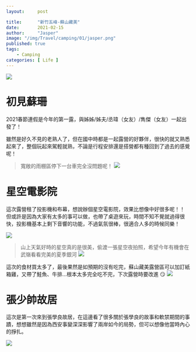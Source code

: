 ```yaml
---
layout:     post

title:      "新竹五峰-蘇山藏美"
date:       2021-02-15
author:     "Jasper"
image: "/img/Travel/camping/01/jasper.png"
published: true
tags:
    - Camping
categories: [ Life ]
---
```



![](/img/Travel/camping/20210215/home2.png) 

# 初見蘇珊

2021春節連假是今年的第一露，與姊姊/姊夫/丞瑋（女友）/雋傑（女友）一起出發了！

雖然是好久不見的老熟人了，但在國中時都是一起露營的好夥伴，很快的就又熟悉起來了，整個玩起來駕輕就熟，不論是行程安排還是搭營都有種回到了過去的感覺呢！

> 寬敞的雨棚區停下一台車完全沒問題呢！
![](/img/Travel/camping/20210215/day_camping.png)  

# 星空電影院

這次露營租了投影機和布幕，想說辦個星空電影院，效果比想像中好很多呢！！ 
但或許是因為大家有太多的事可以做，也帶了桌遊來玩，時間不知不覺就過得很快，投影機基本上剩下音響的功能，不過氣氛很棒，很適合人多的時候同樂！

![](/img/Travel/camping/20210215/night2.png)

> 山上天氣好時的星空真的是很美，偷渡一張星空夜拍照，希望今年有機會在武嶺看看完美的夏季銀河
![](/img/Travel/camping/20210215/night_sky.png)


這次的食材買太多了，最後果然是如預期的沒有吃完，蘇山藏美露營區可以加訂紙箱雞，又帶了鮭魚、牛排…根本太多完全吃不完，下次露營時要改進 :smirk:
![](/img/Travel/camping/20210215/night1.png)

# 張少帥故居

這次是第一次來到張學良故居，在這邊看了很多關於張學良的故事和軟禁期間的事蹟，想想雖然是因為西安事變深深影響了兩岸如今的局勢，但可以想像他當時內心的掙扎。

![](/img/Travel/camping/20210215/home.png)
